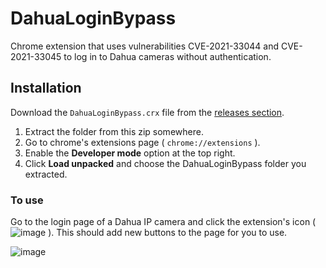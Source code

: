 # DahuaLoginBypass
Chrome extension that uses vulnerabilities CVE-2021-33044 and CVE-2021-33045 to log in to Dahua cameras without authentication.

## Installation

Download the `DahuaLoginBypass.crx` file from the [releases section](https://github.com/bp2008/DahuaLoginBypass/releases).

1. Extract the folder from this zip somewhere.
2. Go to chrome's extensions page ( `chrome://extensions` ).
3. Enable the **Developer mode** option at the top right.
4. Click **Load unpacked** and choose the DahuaLoginBypass folder you extracted.

### To use

Go to the login page of a Dahua IP camera and click the extension's icon ( ![image](https://user-images.githubusercontent.com/5639911/136862312-eaa5845f-2ed7-4d3c-8575-431b2f46ef87.png) ).  This should add new buttons to the page for you to use.

![image](https://user-images.githubusercontent.com/5639911/136862352-cf69055d-710a-4164-9e47-db50952fc6ef.png)
